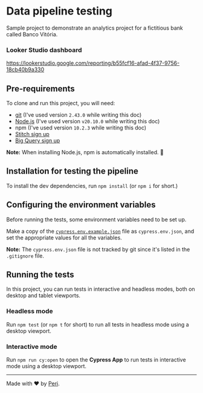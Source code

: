 # Data pipeline testing

Sample project to demonstrate an analytics project for a fictitious bank called Banco Vitória.

### Looker Studio dashboard

https://lookerstudio.google.com/reporting/b55fcf16-afad-4f37-9756-18cb40b9a330 

### 

## Pre-requirements

To clone and run this project, you will need:

- [git](https://git-scm.com/downloads) (I've used version `2.43.0` while writing this doc)
- [Node.js](https://nodejs.org/en/) (I've used version `v20.10.0` while writing this doc)
- npm (I've used version `10.2.3` while writing this doc)
- [Stitch sign up](https://app.stitchdata.com/signup)
- [Big Query sign up](https://cloud.google.com/bigquery)

**Note:** When installing Node.js, npm is automatically installed. 🚀

## Installation for testing the pipeline

To install the dev dependencies, run `npm install` (or `npm i` for short.)

## Configuring the environment variables

Before running the tests, some environment variables need to be set up.

Make a copy of the [`cypress.env.example.json`](./cypress.env.example.json) file as `cypress.env.json`, and set the appropriate values for all the variables.

**Note:** The `cypress.env.json` file is not tracked by git since it's listed in the `.gitignore` file.

## Running the tests

In this project, you can run tests in interactive and headless modes, both on desktop and tablet viewports.

### Headless mode

Run `npm test` (or `npm t` for short) to run all tests in headless mode using a desktop viewport.


### Interactive mode

Run `npm run cy:open` to open the __Cypress App__ to run tests in interactive mode using a desktop viewport.


___

Made with ❤️ by [Peri](https://github.com/peribarros).

